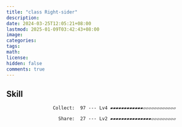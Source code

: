 ```yaml
---
title: "class Right-sider"
description: 
date: 2024-03-25T12:05:21+08:00
lastmod: 2025-01-09T03:42:43+08:00
image: 
categories: 
tags: 
math: 
license: 
hidden: false
comments: true
---
```

## Skill

                     Collect:  97 --- Lv4 ▰▰▰▰▰▰▰▰▰▰▰▰▱▱▱▱▱▱▱▱▱▱▱▱

                       Share:  27 --- Lv2 ▰▰▰▰▰▰▰▰▰▰▰▰▰▰▰▱▱▱▱▱▱▱▱▱

